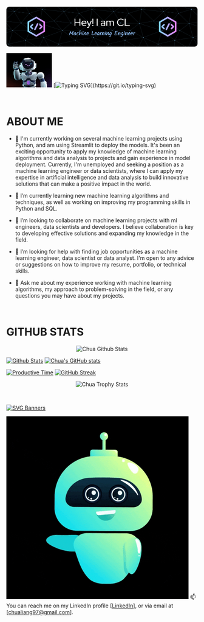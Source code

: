 <!-- ### Hi there 👋 -->

![Header](./github-header-image-dark.png)

![Hello](./hello-resized.gif)
[![Typing SVG](https://readme-typing-svg.demolab.com/?lines=Hello+!+Welcome+to+my+profile+...;Please+view+projects+at+repositories+.;Thank+you+!!!)](https://git.io/typing-svg)

&nbsp;

# ABOUT ME

- 🔭 I'm currently working on several machine learning projects using Python, and am using Streamlit to deploy the models. It's been an exciting opportunity to apply my knowledge of machine learning algorithms and data analysis to projects and gain experience in model deployment. Currently, I'm unemployed and seeking a position as a machine learning engineer or data scientists, where I can apply my expertise in artificial intelligence and data analysis to build innovative solutions that can make a positive impact in the world.

- 🌱 I’m currently learning new machine learning algorithms and techniques, as well as working on improving my programming skills in Python and SQL.

- 👯 I’m looking to collaborate on machine learning projects with ml engineers, data scientists and developers. I believe collaboration is key to developing effective solutions and expanding my knowledge in the field.

- 🤔 I’m looking for help with finding job opportunities as a machine learning engineer, data scientist or data analyst. I'm open to any advice or suggestions on how to improve my resume, portfolio, or technical skills.

- 💬 Ask me about my experience working with machine learning algorithms, my approach to problem-solving in the field, or any questions you may have about my projects.

&nbsp;

# GITHUB STATS

<!--[![Profile Details](https://github-profile-summary-cards.vercel.app/api/cards/profile-details?username=liangchua&theme=tokyonight)](https://github.com/liangchua)-->
<p align="center">
  <img src="https://github-profile-summary-cards.vercel.app/api/cards/profile-details?username=liangchua&theme=tokyonight" alt="Chua Github Stats"></img>
</p>

[![Github Stats](https://github-profile-summary-cards.vercel.app/api/cards/stats?username=liangchua&theme=tokyonight)](https://github.com/liangchua)
[![Chua's GitHub stats](https://github-readme-stats.vercel.app/api?username=liangchua&count_private=true&show_icons=true&include_all_commits=true&theme=tokyonight&hide_border=true)](https://github.com/liangchua)

[![Productive Time](https://github-profile-summary-cards.vercel.app/api/cards/productive-time?username=liangchua&theme=tokyonight&utcOffset=8)](https://github.com/liangchua)
[![GitHub Streak](https://streak-stats.demolab.com/?user=liangchua&theme=tokyonight&hide_border=true)](https://git.io/streak-stats)

<!--
[![Top Langs](https://github-readme-stats.vercel.app/api/top-langs/?username=liangchua&theme=tokyonight&layout=compact&hide_border=true)](https://github.com/liangchua/github-readme-stats)

[![trophy](https://github-profile-trophy.vercel.app/?username=liangchua&theme=tokyonight&column=7&no-frame=true)](https://github.com/ryo-ma/github-profile-trophy)
--> 

<p align="center">
  <img src="https://github-profile-trophy.vercel.app/?username=liangchua&theme=tokyonight&column=7&no-frame=true" alt="Chua Trophy Stats"></img>
</p>

&nbsp;

[![SVG Banners](https://svg-banners.vercel.app/api?type=origin&text1=Thank+You+🤗&text2=👋+Contact+Me&width=1000&height=300)](https://github.com/Akshay090/svg-banners)

![Bye](./hello2.gif)
📫 You can reach me on my LinkedIn profile [[LinkedIn](https://www.linkedin.com/in/chua-chen-liang-530b761aa/)], or via email at [chualiang97@gmail.com].

